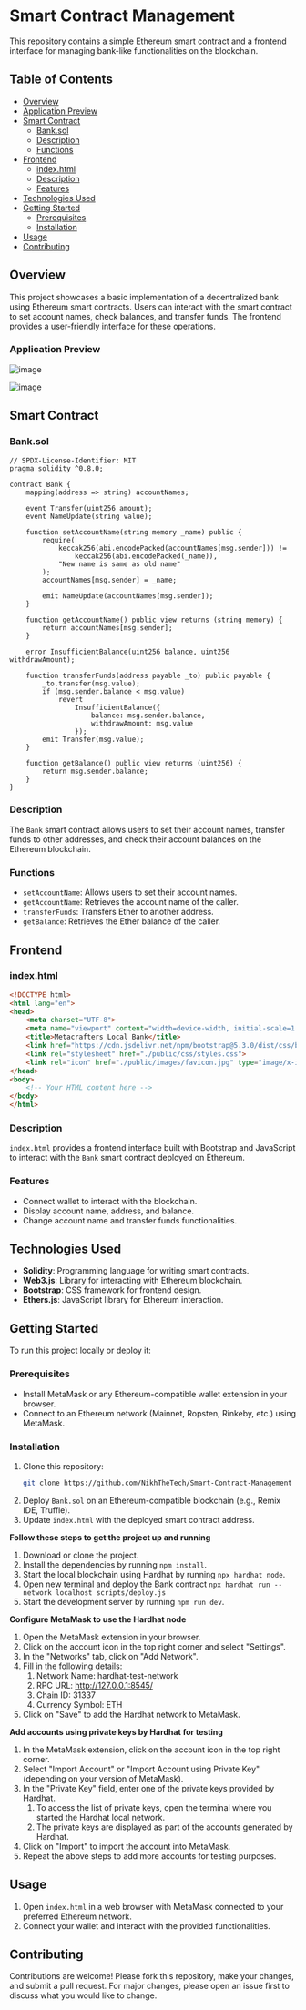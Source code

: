 # Smart Contract Management

This repository contains a simple Ethereum smart contract and a frontend interface for managing bank-like functionalities on the blockchain.

## Table of Contents

- [Overview](#overview)
- [Application Preview](#application-preview)
- [Smart Contract](#smart-contract)
  - [Bank.sol](#banksol)
  - [Description](#description)
  - [Functions](#functions)
- [Frontend](#frontend)
  - [index.html](#indexhtml)
  - [Description](#description-1)
  - [Features](#features)
- [Technologies Used](#technologies-used)
- [Getting Started](#getting-started)
  - [Prerequisites](#prerequisites)
  - [Installation](#installation)
- [Usage](#usage)
- [Contributing](#contributing)

## Overview

This project showcases a basic implementation of a decentralized bank using Ethereum smart contracts. Users can interact with the smart contract to set account names, check balances, and transfer funds. The frontend provides a user-friendly interface for these operations.

### Application Preview 

![image](https://github.com/NikhTheTech/Smart-Contract-Management/assets/95464996/721ca4aa-02af-4de9-ac20-f0d4aed8e9c6)

![image](https://github.com/NikhTheTech/Smart-Contract-Management/assets/95464996/1f5ab53a-ca0f-44d9-99a3-dde7f5a343d3)



## Smart Contract

### Bank.sol

```solidity
// SPDX-License-Identifier: MIT
pragma solidity ^0.8.0;

contract Bank {
    mapping(address => string) accountNames;

    event Transfer(uint256 amount);
    event NameUpdate(string value);

    function setAccountName(string memory _name) public {
        require(
            keccak256(abi.encodePacked(accountNames[msg.sender])) !=
                keccak256(abi.encodePacked(_name)),
            "New name is same as old name"
        );
        accountNames[msg.sender] = _name;

        emit NameUpdate(accountNames[msg.sender]);
    }

    function getAccountName() public view returns (string memory) {
        return accountNames[msg.sender];
    }

    error InsufficientBalance(uint256 balance, uint256 withdrawAmount);

    function transferFunds(address payable _to) public payable {
        _to.transfer(msg.value);
        if (msg.sender.balance < msg.value)
            revert
                InsufficientBalance({
                    balance: msg.sender.balance,
                    withdrawAmount: msg.value
                });
        emit Transfer(msg.value);
    }

    function getBalance() public view returns (uint256) {
        return msg.sender.balance;
    }
}
```

### Description

The `Bank` smart contract allows users to set their account names, transfer funds to other addresses, and check their account balances on the Ethereum blockchain.

### Functions

- `setAccountName`: Allows users to set their account names.
- `getAccountName`: Retrieves the account name of the caller.
- `transferFunds`: Transfers Ether to another address.
- `getBalance`: Retrieves the Ether balance of the caller.

## Frontend

### index.html

```html
<!DOCTYPE html>
<html lang="en">
<head>
    <meta charset="UTF-8">
    <meta name="viewport" content="width=device-width, initial-scale=1.0">
    <title>Metacrafters Local Bank</title>
    <link href="https://cdn.jsdelivr.net/npm/bootstrap@5.3.0/dist/css/bootstrap.min.css" rel="stylesheet">
    <link rel="stylesheet" href="./public/css/styles.css">
    <link rel="icon" href="./public/images/favicon.jpg" type="image/x-icon"/>
</head>
<body>
    <!-- Your HTML content here -->
</body>
</html>
```

### Description

`index.html` provides a frontend interface built with Bootstrap and JavaScript to interact with the `Bank` smart contract deployed on Ethereum.

### Features

- Connect wallet to interact with the blockchain.
- Display account name, address, and balance.
- Change account name and transfer funds functionalities.

## Technologies Used

- **Solidity**: Programming language for writing smart contracts.
- **Web3.js**: Library for interacting with Ethereum blockchain.
- **Bootstrap**: CSS framework for frontend design.
- **Ethers.js**: JavaScript library for Ethereum interaction.

## Getting Started

To run this project locally or deploy it:

### Prerequisites

- Install MetaMask or any Ethereum-compatible wallet extension in your browser.
- Connect to an Ethereum network (Mainnet, Ropsten, Rinkeby, etc.) using MetaMask.

### Installation

1. Clone this repository:
   ```bash
   git clone https://github.com/NikhTheTech/Smart-Contract-Management
   ```
2. Deploy `Bank.sol` on an Ethereum-compatible blockchain (e.g., Remix IDE, Truffle).
3. Update `index.html` with the deployed smart contract address.

**Follow these steps to get the project up and running**
  1. Download or clone the project.
  2. Install the dependencies by running `npm install`.
  3. Start the local blockchain using Hardhat by running `npx hardhat node`.
  4. Open new terminal and deploy the Bank contract `npx hardhat run --network localhost scripts/deploy.js`
  5. Start the development server by running `npm run dev`.

**Configure MetaMask to use the Hardhat node**
  1. Open the MetaMask extension in your browser.
  2. Click on the account icon in the top right corner and select "Settings".
  3. In the "Networks" tab, click on "Add Network".
  4. Fill in the following details:
     1. Network Name: hardhat-test-network
     2. RPC URL: http://127.0.0.1:8545/
     3. Chain ID: 31337
     4. Currency Symbol: ETH
  6. Click on "Save" to add the Hardhat network to MetaMask.

**Add accounts using private keys by Hardhat for testing**
  1. In the MetaMask extension, click on the account icon in the top right corner.
  2. Select "Import Account" or "Import Account using Private Key" (depending on your version of MetaMask).
  3. In the "Private Key" field, enter one of the private keys provided by Hardhat.
     1. To access the list of private keys, open the terminal where you started the Hardhat local network.
     2. The private keys are displayed as part of the accounts generated by Hardhat.
  5. Click on "Import" to import the account into MetaMask.
  6. Repeat the above steps to add more accounts for testing purposes.
     
## Usage

1. Open `index.html` in a web browser with MetaMask connected to your preferred Ethereum network.
2. Connect your wallet and interact with the provided functionalities.

## Contributing

Contributions are welcome! Please fork this repository, make your changes, and submit a pull request. For major changes, please open an issue first to discuss what you would like to change.
